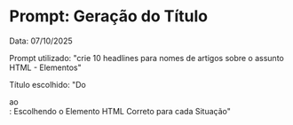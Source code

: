 # Prompt: Geração do Título
Data: 07/10/2025

Prompt utilizado:
"crie 10 headlines para nomes de artigos sobre o assunto HTML - Elementos"

Título escolhido: "Do <div> ao <article>: Escolhendo o Elemento HTML Correto para cada Situação"
